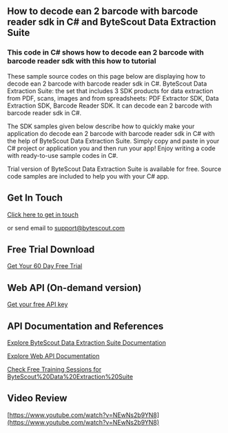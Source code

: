 ## How to decode ean 2 barcode with barcode reader sdk in C# and ByteScout Data Extraction Suite

### This code in C# shows how to decode ean 2 barcode with barcode reader sdk with this how to tutorial

These sample source codes on this page below are displaying how to decode ean 2 barcode with barcode reader sdk in C#. ByteScout Data Extraction Suite: the set that includes 3 SDK products for data extraction from PDF, scans, images and from spreadsheets: PDF Extractor SDK, Data Extraction SDK, Barcode Reader SDK. It can decode ean 2 barcode with barcode reader sdk in C#.

The SDK samples given below describe how to quickly make your application do decode ean 2 barcode with barcode reader sdk in C# with the help of ByteScout Data Extraction Suite.  Simply copy and paste in your C# project or application you and then run your app! Enjoy writing a code with ready-to-use sample codes in C#.

Trial version of ByteScout Data Extraction Suite is available for free. Source code samples are included to help you with your C# app.

## Get In Touch

[Click here to get in touch](https://bytescout.zendesk.com/hc/en-us/requests/new?subject=ByteScout%20Data%20Extraction%20Suite%20Question)

or send email to [support@bytescout.com](mailto:support@bytescout.com?subject=ByteScout%20Data%20Extraction%20Suite%20Question) 

## Free Trial Download

[Get Your 60 Day Free Trial](https://bytescout.com/download/web-installer?utm_source=github-readme)

## Web API (On-demand version)

[Get your free API key](https://pdf.co/documentation/api?utm_source=github-readme)

## API Documentation and References

[Explore ByteScout Data Extraction Suite Documentation](https://bytescout.com/documentation/index.html?utm_source=github-readme)

[Explore Web API Documentation](https://pdf.co/documentation/api?utm_source=github-readme)

[Check Free Training Sessions for ByteScout%20Data%20Extraction%20Suite](https://academy.bytescout.com/)

## Video Review

[https://www.youtube.com/watch?v=NEwNs2b9YN8](https://www.youtube.com/watch?v=NEwNs2b9YN8)